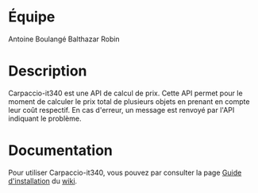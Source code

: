 # Équipe
Antoine Boulangé
Balthazar Robin

# Description
Carpaccio-it340 est une API de calcul de prix. Cette API permet pour le moment de calculer le prix total de plusieurs objets en prenant en compte leur coût respectif. En cas d'erreur, un message est renvoyé par l'API indiquant le problème.

# Documentation
Pour utiliser Carpaccio-it340, vous pouvez par consulter la page [Guide d'installation](https://github.com/EnseirbTelecom/carpaccio-it340-8/wiki/Guide-d'installation) du [wiki](https://github.com/EnseirbTelecom/carpaccio-it340-8/wiki).

